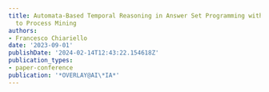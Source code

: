 ```yaml
---
title: Automata-Based Temporal Reasoning in Answer Set Programming with Application
  to Process Mining
authors:
- Francesco Chiariello
date: '2023-09-01'
publishDate: '2024-02-14T12:43:22.154618Z'
publication_types:
- paper-conference
publication: '*OVERLAY@AI\*IA*'
---
```

